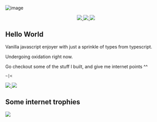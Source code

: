 ![image](https://user-images.githubusercontent.com/41939011/229309360-9e465f5d-8c30-48b6-93a0-4083155e4c48.png)

<div align=center>
  <a href="https://linkedin.com/in/keo-gami">
    <img src="https://img.shields.io/badge/in/keo--gami-060308?logo=linkedin&style=for-the-badge&logoColor=0A66C2" />
  </a>
  <a href="https://twitter.com/keo_gami">
    <img src="https://img.shields.io/badge/@keo__gami-060308?logo=twitter&style=for-the-badge&logoColor=B195C7" />
  </a>
  <a href="https://www.producthunt.com/@keogami">
    <img src="https://img.shields.io/badge/@keogami-060308?logo=producthunt&style=for-the-badge&logoColor=DA552F" />
  </a>
</div>

## Hello World

Vanilla javascript enjoyer with just a sprinkle of types from typescript.

Undergoing oxidation right now.

Go checkout some of the stuff I built, and give me internet points ^^

`~|<`

<a href="https://github.com/anuraghazra/github-readme-stats">
  <picture>
  <source 
    srcset="https://github-readme-stats.vercel.app/api/?username=keogami&count_private=true&show_icons=true&title_color=B195C7&icon_color=B195C7&bg_color=060308&text_color=EBE5F0&border_color=120a17&custom_title=My%20Github%20Stats"
    media="(prefers-color-scheme: dark)"
  />
  <source
    srcset="https://github-readme-stats.vercel.app/api/?username=keogami&count_private=true&show_icons=true&title_color=B195C7&icon_color=B195C7&custom_title=My%20Github%20Stats"
    media="(prefers-color-scheme: light), (prefers-color-scheme: no-preference)"
  />
  <img src="https://github-readme-stats.vercel.app/api/?username=keogami&count_private=true&show_icons=true&title_color=B195C7&icon_color=B195C7&custom_title=My%20Github%20Stats" />
  </picture>
</a>

<a href="https://github.com/anuraghazra/github-readme-stats">
  <picture>
  <source 
    srcset="https://github-readme-stats.vercel.app/api/top-langs/?username=keogami&layout=compact&count_private=true&show_icons=true&title_color=B195C7&icon_color=B195C7&bg_color=060308&text_color=EBE5F0&border_color=120a17&hide=html,css,scss&langs_count=6&custom_title=Most%20Based%20Languages"
    media="(prefers-color-scheme: dark)"
  />
  <source
    srcset="https://github-readme-stats.vercel.app/api/top-langs/?username=keogami&layout=compact&count_private=true&show_icons=true&title_color=B195C7&icon_color=B195C7&hide=html,css,scss&langs_count=6&custom_title=Most%20Based%20Languages"
    media="(prefers-color-scheme: light), (prefers-color-scheme: no-preference)"
  />
  <img src="https://github-readme-stats.vercel.app/api/top-langs/?username=keogami&layout=compact&count_private=true&show_icons=true&title_color=B195C7&icon_color=B195C7&hide=html,css,scss&langs_count=6&custom_title=Most%20Based%20Languages" />
  </picture>
</a>

## Some internet trophies
![](https://github-trophies.vercel.app/?username=keogami&theme=dracula&rank=SECRET,SSS,SS,AAA,AA,A,B,C&margin-h=8&margin-w=8)

